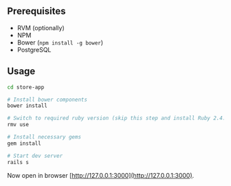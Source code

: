 ## Prerequisites

* RVM (optionally)
* NPM
* Bower (`npm install -g bower`)
* PostgreSQL

## Usage

```bash
cd store-app

# Install bower components
bower install

# Switch to required ruby version (skip this step and install Ruby 2.4.1 manually if you're not familar with RVM)
rmv use

# Install necessary gems
gem install

# Start dev server
rails s
```

Now open in browser [http://127.0.0.1:3000](http://127.0.0.1:3000).
